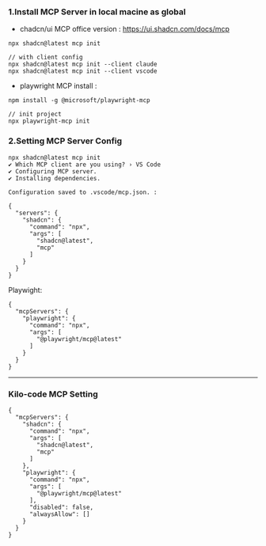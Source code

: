 ### 1.Install MCP Server in local macine as global 
- chadcn/ui MCP office version : https://ui.shadcn.com/docs/mcp
```
npx shadcn@latest mcp init

// with client config
npx shadcn@latest mcp init --client claude
npx shadcn@latest mcp init --client vscode
```
- playwright MCP install : 
```
npm install -g @microsoft/playwright-mcp

// init project
npx playwright-mcp init

```

### 2.Setting MCP Server Config

```
npx shadcn@latest mcp init
✔ Which MCP client are you using? › VS Code
✔ Configuring MCP server.
✔ Installing dependencies.

Configuration saved to .vscode/mcp.json. :

{
  "servers": {
    "shadcn": {
      "command": "npx",
      "args": [
        "shadcn@latest",
        "mcp"
      ]
    }
  }
}

```
Playwight:

```
{
  "mcpServers": {
    "playwright": {
      "command": "npx",
      "args": [
        "@playwright/mcp@latest"
      ]
    }
  }
}
```
---
### Kilo-code MCP Setting

```
{
  "mcpServers": {
    "shadcn": {
      "command": "npx",
      "args": [
        "shadcn@latest",
        "mcp"
      ]
    },
    "playwright": {
      "command": "npx",
      "args": [
        "@playwright/mcp@latest"
      ],
      "disabled": false,
      "alwaysAllow": []
    }
  }
}
```
